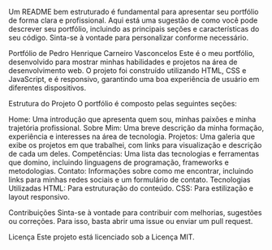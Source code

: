
Um README bem estruturado é fundamental para apresentar seu portfólio de forma clara e profissional. Aqui está uma sugestão de como você pode descrever seu portfólio, incluindo as principais seções e características do seu código. Sinta-se à vontade para personalizar conforme necessário.

Portfólio de Pedro Henrique Carneiro Vasconcelos
Este é o meu portfólio, desenvolvido para mostrar minhas habilidades e projetos na área de desenvolvimento web. O projeto foi construído utilizando HTML, CSS e JavaScript, e é responsivo, garantindo uma boa experiência de usuário em diferentes dispositivos.

Estrutura do Projeto
O portfólio é composto pelas seguintes seções:

Home: Uma introdução que apresenta quem sou, minhas paixões e minha trajetória profissional.
Sobre Mim: Uma breve descrição da minha formação, experiência e interesses na área de tecnologia.
Projetos: Uma galeria que exibe os projetos em que trabalhei, com links para visualização e descrição de cada um deles.
Competências: Uma lista das tecnologias e ferramentas que domino, incluindo linguagens de programação, frameworks e metodologias.
Contato: Informações sobre como me encontrar, incluindo links para minhas redes sociais e um formulário de contato.
Tecnologias Utilizadas
HTML: Para estruturação do conteúdo.
CSS: Para estilização e layout responsivo.

Contribuições
Sinta-se à vontade para contribuir com melhorias, sugestões ou correções. Para isso, basta abrir uma issue ou enviar um pull request.

Licença
Este projeto está licenciado sob a Licença MIT.
